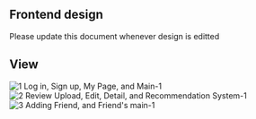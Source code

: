 ## Frontend design
Please update this document whenever design is editted


## View
![1  Log in, Sign up, My Page, and Main-1](https://user-images.githubusercontent.com/43871098/67055504-51fc2680-f183-11e9-8054-ab9ae1476875.png)
![2  Review Upload, Edit, Detail, and Recommendation System-1](https://user-images.githubusercontent.com/43871098/67055518-604a4280-f183-11e9-869a-418687630f33.png)
![3  Adding Friend, and Friend's main-1](https://user-images.githubusercontent.com/43871098/67055626-d6e74000-f183-11e9-8975-509ef646dff7.png) 

